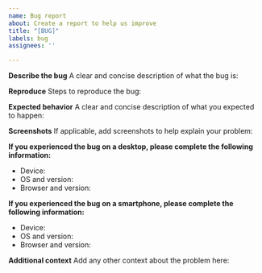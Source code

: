 ```yaml
---
name: Bug report
about: Create a report to help us improve
title: "[BUG]"
labels: bug
assignees: ''

---
```


**Describe the bug**
A clear and concise description of what the bug is:

**Reproduce**
Steps to reproduce the bug:

**Expected behavior**
A clear and concise description of what you expected to happen:

**Screenshots**
If applicable, add screenshots to help explain your problem:

**If you experienced the bug on a desktop, please complete the following information:**
 - Device: 
 - OS and version: 
 - Browser and version: 

**If you experienced the bug on a smartphone, please complete the following information:**
 - Device: 
 - OS and version: 
 - Browser and version: 

**Additional context**
Add any other context about the problem here:

